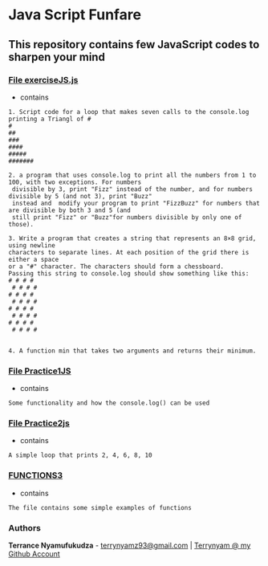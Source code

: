 # Java Script Funfare
## This repository contains few JavaScript codes to sharpen your mind
### [ File exerciseJS.js ](./exerciseJS.js)
* contains 
~~~
1. Script code for a loop that makes seven calls to the console.log printing a Triangl of #
#
##
###
####
#####
#######

2. a program that uses console.log to print all the numbers from 1 to 100, with two exceptions. For numbers
 divisible by 3, print "Fizz" instead of the number, and for numbers divisible by 5 (and not 3), print "Buzz" 
 instead and  modify your program to print "FizzBuzz" for numbers that are divisible by both 3 and 5 (and 
 still print "Fizz" or "Buzz"for numbers divisible by only one of those).

3. Write a program that creates a string that represents an 8×8 grid, using newline
characters to separate lines. At each position of the grid there is either a space
or a "#" character. The characters should form a chessboard.
Passing this string to console.log should show something like this:
# # # #
 # # # #
# # # #
 # # # #
# # # #
 # # # #
# # # #
 # # # #


4. A function min that takes two arguments and returns their minimum. 
~~~
### [ File Practice1JS ](./Practice1JS.js)
* contains
~~~
Some functionality and how the console.log() can be used
~~~
### [ File Practice2js ](./Practice1js.js)
* contains
~~~
A simple loop that prints 2, 4, 6, 8, 10
~~~
### [ FUNCTIONS3 ](./FUNCTIONS#.js)
* contains
~~~
The file contains some simple examples of functions 
~~~

### Authors
**Terrance Nyamufukudza** - terrynyamz93@gmail.com | [Terrynyam @ my Github Account](https://github.com/Terrynyam)